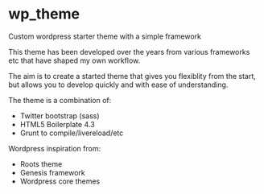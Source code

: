 wp_theme
========

Custom wordpress starter theme with a simple framework

This theme has been developed over the years from various frameworks etc that have shaped my own workflow.

The aim is to create a started theme that gives you flexiblity from the start, but allows you to develop quickly and with ease of understanding.

The theme is a combination of:
 - Twitter bootstrap (sass)
 - HTML5 Boilerplate 4.3
 - Grunt to compile/livereload/etc

Wordpress inspiration from:
 - Roots theme
 - Genesis framework
 - Wordpress core themes
